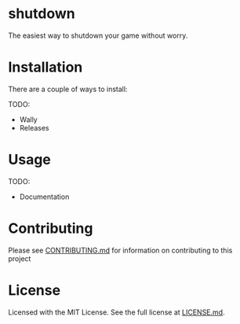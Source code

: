 # shutdown

The easiest way to shutdown your game without worry.

# Installation

There are a couple of ways to install:

TODO:
- Wally
- Releases

# Usage

TODO:
- Documentation

# Contributing

Please see [CONTRIBUTING.md](CONTRIBUTING.md) for information on contributing to this project

# License

Licensed with the MIT License.
See the full license at [LICENSE.md](LICENSE.md).